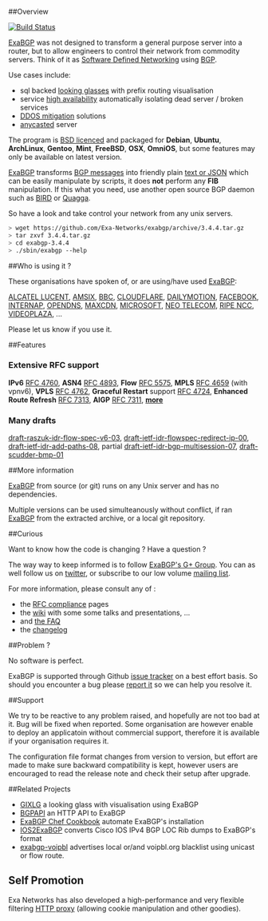 ##Overview

[![Build Status](https://travis-ci.org/Exa-Networks/exabgp.svg)](https://travis-ci.org/Exa-Networks/exabgp)

[ExaBGP](http://github.com/Exa-Networks/exabgp) was not designed to transform a general purpose server into a router, but to allow engineers to control their network from commodity servers.
Think of it as [Software Defined Networking](http://en.wikipedia.org/wiki/Software-defined_networking) using [BGP](http://en.wikipedia.org/wiki/BGP).

Use cases include:
 * sql backed [looking glasses](https://code.google.com/p/gixlg/wiki/sample_maps) with prefix routing visualisation
 * service [high availability](http://vincent.bernat.im/en/blog/2013-exabgp-highavailability.html) automatically isolating dead server / broken services
 * [DDOS mitigation](http://perso.nautile.fr/prez/fgabut-flowspec-frnog-final.pdf) solutions
 * [anycasted](http://blog.iweb-hosting.co.uk/blog/2012/01/27/using-bgp-to-serve-high-availability-dns/) server

The program is [BSD licenced](https://github.com/Exa-Networks/exabgp/blob/master/COPYRIGHT) and packaged for **Debian**, **Ubuntu**, **ArchLinux**, **Gentoo**, **Mint**, **FreeBSD**, **OSX**, **OmniOS**, but some features may only be available on latest version.

[ExaBGP](http://github.com/Exa-Networks/exabgp) transforms [BGP messages](http://thomas.mangin.com/data/pdf/UKNOF%2015%20-%20Mangin%20-%20Naked%20BGP.pdf) into friendly plain [text or JSON](https://github.com/Exa-Networks/exabgp/wiki/Controlling-ExaBGP-:-API-for-received-messages) which can be easily manipulate by scripts, it does **not** perform any **FIB** manipulation. If this what you need, use another open source BGP daemon such as [BIRD](http://bird.network.cz/) or [Quagga](http://www.quagga.net/).

So have a look and take control your network from any unix servers.

```sh
> wget https://github.com/Exa-Networks/exabgp/archive/3.4.4.tar.gz
> tar zxvf 3.4.4.tar.gz
> cd exabgp-3.4.4
> ./sbin/exabgp --help
```

##Who is using it ?

These organisations have spoken of, or are using/have used [ExaBGP](http://github.com/Exa-Networks/exabgp):

[ALCATEL LUCENT](http://www.nanog.org/sites/default/files/wed.general.trafficdiversion.serodio.10.pdf),
[AMSIX](https://ripe64.ripe.net/presentations/49-Follow_Up_AMS-IX_route-server_test_Euro-IX_20th_RIPE64.pdf),
[BBC](http://www.bbc.co.uk/),
[CLOUDFLARE](http://www.slideshare.net/TomPaseka/flowspec-apf-2013),
[DAILYMOTION](https://twitter.com/fgabut),
[FACEBOOK](http://velocityconf.com/velocity2013/public/schedule/detail/28410),
[INTERNAP](http://www.internap.com/),
[OPENDNS](http://www.opendns.com/),
[MAXCDN](http://blog.maxcdn.com/anycast-ip-routing-used-maxcdn/),
[MICROSOFT](http://www.nanog.org/sites/default/files/wed.general.brainslug.lapukhov.20.pdf),
[NEO TELECOM](http://media.frnog.org/FRnOG_18/FRnOG_18-6.pdf),
[RIPE NCC](https://labs.ripe.net/Members/wouter_miltenburg/Researchpaper.pdf),
[VIDEOPLAZA](http://www.videoplaza.com),
...

Please let us know if you use it.

##Features

### Extensive RFC support

**IPv6** [RFC 4760](http://www.ietf.org/rfc/rfc4760.txt),
**ASN4** [RFC 4893](http://www.ietf.org/rfc/rfc4893.txt),
**Flow** [RFC 5575](http://tools.ietf.org/html/rfc5575),
**MPLS** [RFC 4659](http://tools.ietf.org/html/rfc4659) (with vpnv6),
**VPLS** [RFC 4762](http://tools.ietf.org/html/rfc4762),
**Graceful Restart** support [RFC 4724](http://www.ietf.org/rfc/rfc4724.txt),
**Enhanced Route Refresh** [RFC 7313](http://tools.ietf.org/html/rfc7313),
**AIGP** [RFC 7311](http://tools.ietf.org/html/rfc7311),
**[more](https://github.com/Exa-Networks/exabgp/wiki/RFC-Information)**

### Many drafts

[draft-raszuk-idr-flow-spec-v6-03](http://tools.ietf.org/html/draft-ietf-idr-flow-spec-v6-03), [draft-ietf-idr-flowspec-redirect-ip-00](http://tools.ietf.org/html/draft-ietf-idr-flowspec-redirect-ip-00), [draft-ietf-idr-add-paths-08](http://tools.ietf.org/html/draft-ietf-idr-add-paths-08), partial [draft-ietf-idr-bgp-multisession-07](http://tools.ietf.org/html/draft-ietf-idr-bgp-multisession-07), [draft-scudder-bmp-01](http://tools.ietf.org/html/draft-scudder-bmp-01)

##More information

[ExaBGP](http://github.com/Exa-Networks/exabgp) from source (or git) runs on any Unix server and has no dependencies.

Multiple versions can be used simulteanously without conflict, if ran [ExaBGP](http://github.com/Exa-Networks/exabgp) from the extracted archive, or a local git repository.

##Curious

Want to know how the code is changing ? Have a question ?

The way way to keep informed is to follow [ExaBGP's G+ Group](https://plus.google.com/u/0/communities/108249711110699351497). You can as well follow us on [twitter](https://twitter.com/#!/search/exabgp), or subscribe to our low volume [mailing list](http://groups.google.com/group/exabgp-users).

For more information, please consult any of :

 * the [RFC compliance](https://github.com/Exa-Networks/exabgp/wiki/RFC-Information) pages
 * the [wiki](https://github.com/Exa-Networks/exabgp/wiki) with some some talks and presentations, ...
 * and [the FAQ](https://github.com/Exa-Networks/exabgp/wiki/FAQ)
 * the [changelog](https://raw.github.com/Exa-Networks/exabgp/master/CHANGELOG)

##Problem ?

No software is perfect.

ExaBGP is supported through Github [issue tracker](https://github.com/Exa-Networks/exabgp/issues) on a best effort basis. So should you encounter a bug please [report it](https://github.com/Exa-Networks/exabgp/issues?labels=bug&page=1&state=open) so we can help you resolve it.

##Support

We try to be reactive to any problem raised, and hopefully are not too bad at it. Bug will be fixed when reported.
Some organisation are however enable to deploy an applicatoin without commercial support, therefore it is available if your organisation requires it.

The configuration file format changes from version to version, but effort are made to make sure backward compatibility is kept, however users are encouraged to read the release note and check their setup after upgrade.

##Related Projects

 * [GIXLG](https://code.google.com/p/gixlg/) a looking glass with visualisation using ExaBGP
 * [BGPAPI](https://github.com/abh/bgpapi) an HTTP API to ExaBGP
 * [ExaBGP Chef Cookbook](https://github.com/hw-cookbooks/exabgp) automate ExaBGP's installation
 * [IOS2ExaBGP](https://github.com/lochiiconnectivity/ios2exa) converts Cisco IOS IPv4 BGP LOC Rib dumps to ExaBGP's format
 * [exabgp-voipbl](https://github.com/GeertHauwaerts/exabgp-voipbl) advertises local or/and voipbl.org blacklist using unicast or flow route.

## Self Promotion

Exa Networks has also developed a high-performance and very flexible filtering [HTTP proxy](https://github.com/Exa-Networks/exaproxy) (allowing cookie manipulation and other goodies).
